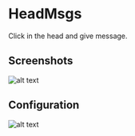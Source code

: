 # HeadMsgs


Click in the head and give message.


## Screenshots

![alt text](https://i.imgur.com/nikLv7d.png)


## Configuration

![alt text](https://i.imgur.com/ZmSqwAf.png)
